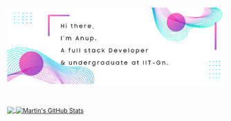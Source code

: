 ![background](./bg.png)



<br/>
<br/>

<a href="https://github.com/anup-a/anup-a">
  <img align="center" src="https://github-readme-stats.vercel.app/api/top-langs/?username=anup-a&hide=java,html,jupyter+notebook&&theme=material-palenight" />
</a>
<a href="https://github.com/MartinHeinz/MartinHeinz">
  <img align="center" src="https://github-readme-stats.vercel.app/api?username=anup-a&show_icons=true&line_height=27&count_private=true&theme=material-palenight" alt="Martin's GitHub Stats" />
</a>

